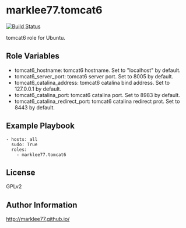 marklee77.tomcat6
=======================

[![Build Status](https://travis-ci.org/marklee77/ansible-role-tomcat6.svg?branch=master)](https://travis-ci.org/marklee77/ansible-role-tomcat6)

tomcat6 role for Ubuntu.

Role Variables
--------------

- tomcat6_hostname: tomcat6 hostname. Set to "localhost" by default.
- tomcat6_server_port: tomcat6 server port. Set to 8005 by default.
- tomcat6_catalina_address: tomcat6 catalina bind address. Set to 127.0.0.1 by 
    default.
- tomcat6_catalina_port: tomcat6 catalina port. Set to 8983 by default.
- tomcat6_catalina_redirect_port: tomcat6 catalina redirect prot. Set to 8443 by 
    default.

Example Playbook
-------------------------

    - hosts: all
      sudo: True
      roles:
        - marklee77.tomcat6

License
-------

GPLv2

Author Information
------------------

http://marklee77.github.io/
